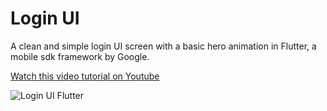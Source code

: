 # Login UI

A clean and simple login UI screen with a basic hero animation in Flutter, a mobile sdk framework by Google.

[Watch this video tutorial on Youtube](https://youtu.be/efbB8-x9T2c)

![Login UI Flutter](https://raw.githubusercontent.com/putraxor/flutter-login-ui/master/art/thumbnail.png)
